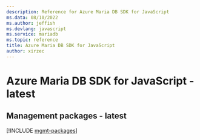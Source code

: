 ```yaml
---
description: Reference for Azure Maria DB SDK for JavaScript
ms.data: 08/10/2022
ms.author: jeffish
ms.devlang: javascript
ms.service: mariadb
ms.topic: reference
title: Azure Maria DB SDK for JavaScript
author: xirzec
---
```

# Azure Maria DB SDK for JavaScript - latest

## Management packages - latest
[!INCLUDE [mgmt-packages](maria-db-mgmt-index.md)]